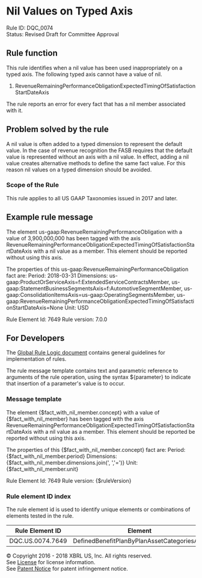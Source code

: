 # Nil Values on Typed Axis
Rule ID: DQC_0074  
Status: Revised Draft for Committee Approval

## Rule function 
This rule identifies when a nil value has been used inappropriately on a typed axis.  The following typed axis cannot have a value of nil.

1. RevenueRemainingPerformanceObligationExpectedTimingOfSatisfactionStartDateAxis

The rule reports an error for every fact that has a nil member associated with it.

## Problem solved by the rule
A nil value is often added to a typed dimension to represent the default value. In the case of revenue recognition the FASB requires that the default value is represented without an axis with a nil value. In effect, adding a nil value creates alternative methods to define the same fact value. For this reason nil values on a typed dimension should be avoided.

### Scope of the Rule
This rule applies to all US GAAP Taxonomies issued in 2017 and later.

## Example rule message
The element us-gaap:RevenueRemainingPerformanceObligation with a value of 3,900,000,000 has been tagged with the axis RevenueRemainingPerformanceObligationExpectedTimingOfSatisfactionStartDateAxis with a nil value as a member. This element should be reported without using this axis.

The properties of this us-gaap:RevenueRemainingPerformanceObligation fact are:
Period: 2018-03-31
Dimensions: us-gaap:ProductOrServiceAxis=f:ExtendedServiceContractsMember, us-gaap:StatementBusinessSegmentsAxis=f:AutomotiveSegmentMember, us-gaap:ConsolidationItemsAxis=us-gaap:OperatingSegmentsMember, us-gaap:RevenueRemainingPerformanceObligationExpectedTimingOfSatisfactionStartDateAxis=None
Unit: USD

Rule Element Id: 7649
Rule version: 7.0.0

## For Developers
The [Global Rule Logic document](https://github.com/DataQualityCommittee/dqc_us_rules/blob/master/docs/GlobalRuleLogic.md) contains general guidelines for implementation of rules.

The rule message template contains text and parametric reference to arguments of the rule operation, using the syntax ${parameter} to indicate that insertion of a parameter's value is to occur.

### Message template
The element {$fact_with_nil_member.concept} with a value of {$fact_with_nil_member} has been tagged with the axis RevenueRemainingPerformanceObligationExpectedTimingOfSatisfactionStartDateAxis with a nil value as a member. This element should be reported be reported without using this axis.

The properties of this {$fact_with_nil_member.concept} fact are:
Period: {$fact_with_nil_member.period}
Dimensions: {$fact_with_nil_member.dimensions.join(', ','=')}
Unit: {$fact_with_nil_member.unit}

Rule Element Id: 7649
Rule version: {$ruleVersion}

### Rule element ID index 
The rule element id is used to identify unique elements or combinations of elements tested in the rule. 

|Rule Element ID|Element|
|--------|--------|
|DQC.US.0074.7649|DefinedBenefitPlanByPlanAssetCategoriesAxis|

© Copyright 2016 - 2018 XBRL US, Inc. All rights reserved.   
See [License](https://xbrl.us/dqc-license) for license information.  
See [Patent Notice](https://xbrl.us/dqc-patent) for patent infringement notice.
